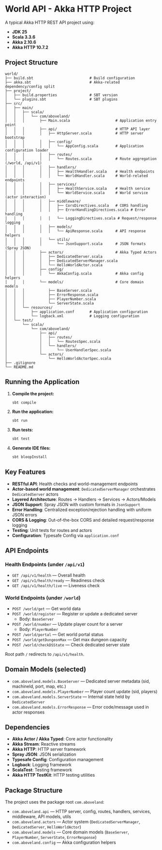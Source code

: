 # World API - Akka HTTP Project

A typical Akka HTTP REST API project using:
- **JDK 25**
- **Scala 3.3.6**
- **Akka 2.10.6**
- **Akka HTTP 10.7.2**

## Project Structure

```
world/
├── build.sbt                          # Build configuration
├── akka.sbt                           # Akka-related dependency/config split
├── project/
│   ├── build.properties               # SBT version
│   └── plugins.sbt                    # SBT plugins
├── src/
│   ├── main/
│   │   ├── scala/
│   │   │   └── com/aboveland/
│   │   │       ├── Main.scala                     # Application entry point
│   │   │       ├── api/                           # HTTP API layer
│   │   │       │   ├── HttpServer.scala           # HTTP server bootstrap
│   │   │       │   ├── config/
│   │   │       │   │   └── AppConfig.scala        # Application configuration loader
│   │   │       │   ├── routes/
│   │   │       │   │   └── Routes.scala           # Route aggregation (/world, /api/v1)
│   │   │       │   ├── handlers/
│   │   │       │   │   ├── HealthHandler.scala    # Health endpoints
│   │   │       │   │   └── WorldHandler.scala     # World-related endpoints
│   │   │       │   ├── services/
│   │   │       │   │   ├── HealthService.scala    # Health service
│   │   │       │   │   └── WorldService.scala     # World service (actor interaction)
│   │   │       │   ├── middleware/
│   │   │       │   │   ├── CorsDirectives.scala   # CORS handling
│   │   │       │   │   ├── ErrorHandlingDirectives.scala # Error handling
│   │   │       │   │   └── LoggingDirectives.scala # Request/response logging
│   │   │       │   ├── models/
│   │   │       │   │   └── ApiResponse.scala      # API response helpers
│   │   │       │   └── utils/
│   │   │       │       └── JsonSupport.scala      # JSON formats (Spray JSON)
│   │   │       ├── actors/                        # Akka Typed Actors
│   │   │       │   ├── DedicatedServer.scala
│   │   │       │   ├── DedicatedServerManager.scala
│   │   │       │   └── HelloWorldActor.scala
│   │   │       ├── config/
│   │   │       │   └── AkkaConfig.scala           # Akka config helpers
│   │   │       └── models/                        # Core domain models
│   │   │           ├── BaseServer.scala
│   │   │           ├── ErrorResponse.scala
│   │   │           ├── PlayerNumber.scala
│   │   │           └── ServerState.scala
│   │   └── resources/
│   │       ├── application.conf       # Application configuration
│   │       └── logback.xml            # Logging configuration
│   └── test/
│       └── scala/
│           └── com/aboveland/
│               ├── api/
│               │   ├── routes/
│               │   │   └── RoutesSpec.scala
│               │   └── handlers/
│               │       └── UserHandlerSpec.scala
│               └── actors/
│                   └── HelloWorldActorSpec.scala
├── .gitignore
└── README.md
```

## Running the Application

1. **Compile the project:**
   ```bash
   sbt compile
   ```

2. **Run the application:**
   ```bash
   sbt run
   ```

3. **Run tests:**
   ```bash
   sbt test
   ```

4. **Generate IDE files:**
   ```bash
   sbt bloopInstall
   ```

## Key Features

- **RESTful API**: Health checks and world-management endpoints
- **Actor-based world management**: `DedicatedServerManager` orchestrates `DedicatedServer` actors
- **Layered Architecture**: Routes → Handlers → Services → Actors/Models
- **JSON Support**: Spray JSON with custom formats in `JsonSupport`
- **Error Handling**: Centralized exception/rejection handling with uniform JSON errors
- **CORS & Logging**: Out-of-the-box CORS and detailed request/response logging
- **Testing**: Unit tests for routes and actors
- **Configuration**: Typesafe Config via `application.conf`

## API Endpoints

### Health Endpoints (under `/api/v1`)
- `GET /api/v1/health` — Overall health
- `GET /api/v1/health/ready` — Readiness check
- `GET /api/v1/health/live` — Liveness check

### World Endpoints (under `/world`)
- `POST /world/get` — Get world data
- `POST /world/register` — Register or update a dedicated server
  - Body: `BaseServer`
- `POST /world/number` — Update player count for a server
  - Body: `PlayerNumber`
- `POST /world/portal` — Get world portal status
- `POST /world/getDungeonMax` — Get max dungeon capacity
- `POST /world/checkDSState` — Check dedicated server state

Root path `/` redirects to `/api/v1/health`.

## Domain Models (selected)

- `com.aboveland.models.BaseServer` — Dedicated server metadata (sid, machineId, port, map, etc.)
- `com.aboveland.models.PlayerNumber` — Player count update (sid, players)
- `com.aboveland.models.ServerState` — Internal state held by `DedicatedServer`
- `com.aboveland.models.ErrorResponse` — Error code/message used in actor responses

## Dependencies

- **Akka Actor / Akka Typed**: Core actor functionality
- **Akka Stream**: Reactive streams
- **Akka HTTP**: HTTP server framework
- **Spray JSON**: JSON serialization
- **Typesafe Config**: Configuration management
- **Logback**: Logging framework
- **ScalaTest**: Testing framework
- **Akka HTTP TestKit**: HTTP testing utilities

## Package Structure

The project uses the package root `com.aboveland`:
- `com.aboveland.api` — HTTP server, config, routes, handlers, services, middleware, API models, utils
- `com.aboveland.actors` — Actor system (`DedicatedServerManager`, `DedicatedServer`, `HelloWorldActor`)
- `com.aboveland.models` — Core domain models (`BaseServer`, `PlayerNumber`, `ServerState`, `ErrorResponse`)
- `com.aboveland.config` — Akka configuration helpers

